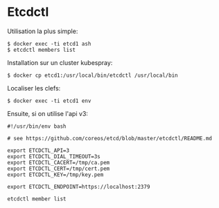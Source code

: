# Etcdctl

Utilisation la plus simple:

    $ docker exec -ti etcd1 ash
    $ etcdctl members list

Installation sur un cluster kubespray:

    $ docker cp etcd1:/usr/local/bin/etcdctl /usr/local/bin
    
Localiser les clefs:

    $ docker exec -ti etcd1 env
        
Ensuite, si on utilise l'api v3:

    #!/usr/bin/env bash
    
    # see https://github.com/coreos/etcd/blob/master/etcdctl/README.md
    
    export ETCDCTL_API=3
    export ETCDCTL_DIAL_TIMEOUT=3s
    export ETCDCTL_CACERT=/tmp/ca.pem
    export ETCDCTL_CERT=/tmp/cert.pem
    export ETCDCTL_KEY=/tmp/key.pem

    export ETCDCTL_ENDPOINT=https://localhost:2379
    
    etcdctl member list